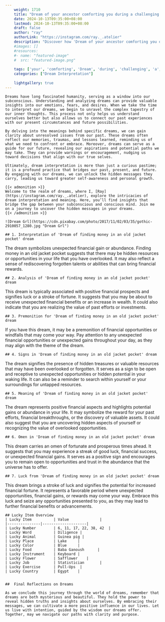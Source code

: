 ```yaml
---
    weight: 1710
    title: "Dream of your ancestor comforting you during a challenging time in your life."  # Assuming 'title' column exists
    date: 2024-10-13T09:35:00+08:00
    lastmod: 2024-10-13T09:35:00+08:00
    draft: false
    author: "ray"
    authorLink: "https://instagram.com/ray._.atelier"
    description: "Discover how 'Dream of your ancestor comforting you during a challenging time in your life.' can interpret your future and uncover its significant meanings in your life."
    #images: []
    #resources:
    #- name: "featured-image"
    #  src: "featured-image.png"
    
    tags: ['your', 'comforting', 'Dream', 'during', 'challenging', 'a', 'time', 'ancestor', 'in', 'of', 'life.', 'you']
    categories: ["Dream Interpretation"]
    
    lightgallery: true
---
```

    
    Dreams have long fascinated humanity, serving as a window into our subconscious. Understanding and analyzing dreams can provide valuable insights into our emotions, fears, and desires. When we take the time to interpret our dreams, we begin to unravel the complex tapestry of our inner thoughts. This process not only helps us understand ourselves better but also allows us to connect our past experiences with our present circumstances and future possibilities.
    
    By delving into the meanings behind specific dreams, we can gain clarity about unresolved issues from our past. These dreams often reflect our memories, traumas, and lessons learned, reminding us of what we need to confront or embrace. Moreover, dreams can serve as a guide for our future, revealing our aspirations and potential paths we may take. They can provide warnings or encouragement, nudging us toward decisions that align with our true selves.
    
    Ultimately, dream interpretation is more than just a curious pastime; it is a profound practice that bridges our past, present, and future. By engaging with our dreams, we can unlock the hidden messages they carry, leading us toward greater self-awareness and personal growth.
    
    {{< admonition >}}
    Welcome to the realm of dreams, where I, [Ray](https://instagram.com/ray._.atelier), explore the intricacies of dream interpretation and meaning. Here, you’ll find insights that bridge the gap between your subconscious and conscious mind. Join me on a journey to uncover the hidden messages in your dreams.
    {{< /admonition >}}
    
    ![Dream Grl](https://cdn.pixabay.com/photo/2017/11/02/03/35/gothic-2910057_1280.jpg "Dream Grl")
    
    ## 1. Interpretation of 'Dream of finding money in an old jacket pocket' dream
    
The dream symbolizes unexpected financial gain or abundance. Finding money in an old jacket pocket suggests that there may be hidden resources or opportunities in your life that you have overlooked. It may also reflect a sense of rediscovering forgotten talents or abilities that can bring financial rewards.
    
    ## 2. Analysis of 'Dream of finding money in an old jacket pocket' dream
    
This dream is typically associated with positive financial prospects and signifies luck or a stroke of fortune. It suggests that you may be about to receive unexpected financial benefits or an increase in wealth. It could also indicate that you are realizing the value of past efforts or investments.
    
    ## 3. Premonition for 'Dream of finding money in an old jacket pocket' dream
    
If you have this dream, it may be a premonition of financial opportunities or windfalls that may come your way. Pay attention to any unexpected financial opportunities or unexpected gains throughout your day, as they may align with the theme of the dream.
    
    ## 4. Signs in 'Dream of finding money in an old jacket pocket' dream
    
The dream signifies the presence of hidden treasures or valuable resources that may have been overlooked or forgotten. It serves as a sign to be open and receptive to unexpected opportunities or hidden potential in your waking life. It can also be a reminder to search within yourself or your surroundings for untapped resources.
    
    ## 5. Meaning of 'Dream of finding money in an old jacket pocket' dream
    
The dream represents positive financial aspects and highlights potential gains or abundance in your life. It may symbolize the reward for your past efforts, financial breakthroughs, or the discovery of valuable assets. It could also suggest that you are uncovering hidden aspects of yourself or recognizing the value of overlooked opportunities.
    
    ## 6. Omen in 'Dream of finding money in an old jacket pocket' dream
    
This dream carries an omen of fortunate and prosperous times ahead. It suggests that you may experience a streak of good luck, financial success, or unexpected financial gains. It serves as a positive sign and encourages you to remain open to opportunities and trust in the abundance that the universe has to offer.
    
    ## 7. Luck from 'Dream of finding money in an old jacket pocket' dream
    
This dream brings a stroke of luck and signifies the potential for increased financial fortune. It represents a favorable period where unexpected opportunities, financial gains, or rewards may come your way. Embrace this luck and seize any opportunities presented to you, as they may lead to further financial benefits or advancements.
    
    ## Lucky Item Overview
    | Lucky Item          | Value              |
    |---------------|--------------------|
    | Lucky Number        | 6, 11, 17, 22, 38, 42  |
    | Lucky Word          | Diligence |
    | Lucky Animal        | Guinea pig |
    | Lucky Place         | Lake     |
    | Lucky Color         | Blue     |
    | Lucky Food          | Baba Ganoush      |
    | Lucky Instrument    | Keyboard |
    | Lucky Flower        | Safflower    |
    | Lucky Job           | Statistician       |
    | Lucky Exercise      | Pull-Ups  |
    | Lucky Country       | Egypt    |
    
    
    ##  Final Reflections on Dreams
    
    As we conclude this journey through the world of dreams, remember that dreams are both mysterious and beautiful. They hold the power to reveal hidden truths and insights about ourselves. By embracing their messages, we can cultivate a more positive influence in our lives. Let us live with intention, guided by the wisdom our dreams offer. Together, may we navigate our paths with clarity and purpose.
    